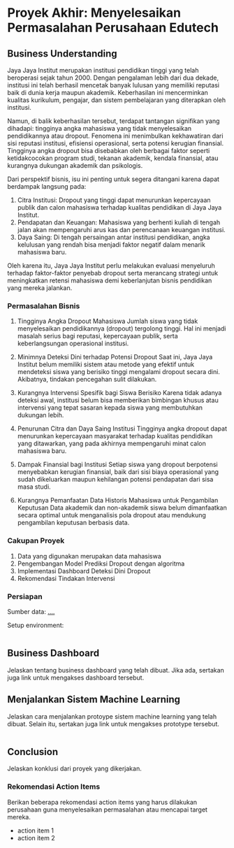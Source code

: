 # Proyek Akhir: Menyelesaikan Permasalahan Perusahaan Edutech

## Business Understanding
Jaya Jaya Institut merupakan institusi pendidikan tinggi yang telah beroperasi sejak tahun 2000. Dengan pengalaman lebih dari dua dekade, institusi ini telah berhasil mencetak banyak lulusan yang memiliki reputasi baik di dunia kerja maupun akademik. Keberhasilan ini mencerminkan kualitas kurikulum, pengajar, dan sistem pembelajaran yang diterapkan oleh institusi.

Namun, di balik keberhasilan tersebut, terdapat tantangan signifikan yang dihadapi: tingginya angka mahasiswa yang tidak menyelesaikan pendidikannya atau dropout. Fenomena ini menimbulkan kekhawatiran dari sisi reputasi institusi, efisiensi operasional, serta potensi kerugian finansial. Tingginya angka dropout bisa disebabkan oleh berbagai faktor seperti ketidakcocokan program studi, tekanan akademik, kendala finansial, atau kurangnya dukungan akademik dan psikologis.

Dari perspektif bisnis, isu ini penting untuk segera ditangani karena dapat berdampak langsung pada:
1. Citra Institusi: Dropout yang tinggi dapat menurunkan kepercayaan publik dan calon mahasiswa terhadap kualitas pendidikan di Jaya Jaya Institut.
2. Pendapatan dan Keuangan: Mahasiswa yang berhenti kuliah di tengah jalan akan mempengaruhi arus kas dan perencanaan keuangan institusi.
3. Daya Saing: Di tengah persaingan antar institusi pendidikan, angka kelulusan yang rendah bisa menjadi faktor negatif dalam menarik mahasiswa baru.

Oleh karena itu, Jaya Jaya Institut perlu melakukan evaluasi menyeluruh terhadap faktor-faktor penyebab dropout serta merancang strategi untuk meningkatkan retensi mahasiswa demi keberlanjutan bisnis pendidikan yang mereka jalankan.

### Permasalahan Bisnis
1. Tingginya Angka Dropout Mahasiswa
Jumlah siswa yang tidak menyelesaikan pendidikannya (dropout) tergolong tinggi. Hal ini menjadi masalah serius bagi reputasi, kepercayaan publik, serta keberlangsungan operasional institusi.

2. Minimnya Deteksi Dini terhadap Potensi Dropout
Saat ini, Jaya Jaya Institut belum memiliki sistem atau metode yang efektif untuk mendeteksi siswa yang berisiko tinggi mengalami dropout secara dini. Akibatnya, tindakan pencegahan sulit dilakukan.

3. Kurangnya Intervensi Spesifik bagi Siswa Berisiko
Karena tidak adanya deteksi awal, institusi belum bisa memberikan bimbingan khusus atau intervensi yang tepat sasaran kepada siswa yang membutuhkan dukungan lebih.

4. Penurunan Citra dan Daya Saing Institusi
Tingginya angka dropout dapat menurunkan kepercayaan masyarakat terhadap kualitas pendidikan yang ditawarkan, yang pada akhirnya mempengaruhi minat calon mahasiswa baru.

5. Dampak Finansial bagi Institusi
Setiap siswa yang dropout berpotensi menyebabkan kerugian finansial, baik dari sisi biaya operasional yang sudah dikeluarkan maupun kehilangan potensi pendapatan dari sisa masa studi.

6. Kurangnya Pemanfaatan Data Historis Mahasiswa untuk Pengambilan Keputusan
Data akademik dan non-akademik siswa belum dimanfaatkan secara optimal untuk menganalisis pola dropout atau mendukung pengambilan keputusan berbasis data.

### Cakupan Proyek
1. Data yang digunakan merupakan data mahasiswa
2. Pengembangan Model Prediksi Dropout dengan algoritma
3. Implementasi Dashboard Deteksi Dini Dropout
4. Rekomendasi Tindakan Intervensi

### Persiapan

Sumber data: [....](https://github.com/dicodingacademy/dicoding_dataset/blob/main/students_performance/data.csv)

Setup environment:
```

```

## Business Dashboard
Jelaskan tentang business dashboard yang telah dibuat. Jika ada, sertakan juga link untuk mengakses dashboard tersebut.

## Menjalankan Sistem Machine Learning
Jelaskan cara menjalankan protoype sistem machine learning yang telah dibuat. Selain itu, sertakan juga link untuk mengakses prototype tersebut.

```

```

## Conclusion
Jelaskan konklusi dari proyek yang dikerjakan.

### Rekomendasi Action Items
Berikan beberapa rekomendasi action items yang harus dilakukan perusahaan guna menyelesaikan permasalahan atau mencapai target mereka.
- action item 1
- action item 2
